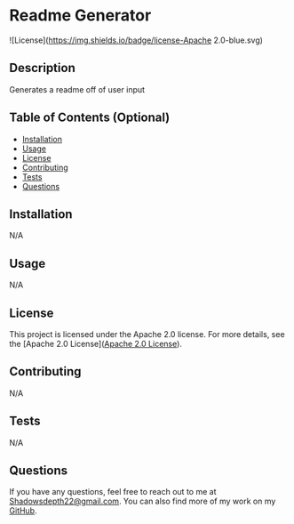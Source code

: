 
# Readme Generator

![License](https://img.shields.io/badge/license-Apache 2.0-blue.svg)

## Description

Generates a readme off of user input

## Table of Contents (Optional)

- [Installation](#installation)
- [Usage](#usage)
- [License](#license)
- [Contributing](#contributing)
- [Tests](#tests)
- [Questions](#questions)

## Installation

N/A

## Usage

N/A

## License

This project is licensed under the Apache 2.0 license. For more details, see the [Apache 2.0 License]([Apache 2.0 License](https://opensource.org/licenses/Apache-2.0)).

## Contributing

N/A

## Tests

N/A

## Questions

If you have any questions, feel free to reach out to me at [Shadowsdepth22@gmail.com](mailto:Shadowsdepth22@gmail.com). You can also find more of my work on my [GitHub](https://github.com/Shadowsdepth).
